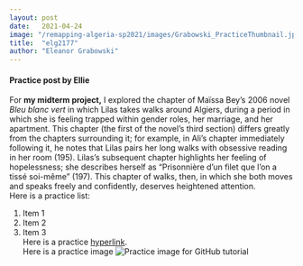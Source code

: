 ```yaml
---
layout: post
date:   2021-04-24
image: "/remapping-algeria-sp2021/images/Grabowski_PracticeThumbnail.jpg"
title:  "elg2177"
author: "Eleanor Grabowski"
---
```

#### Practice post by Ellie
For **my midterm project,** I explored the chapter of Maïssa Bey’s 2006 novel *Bleu blanc vert* in which Lilas takes walks around Algiers, during a period in which she is feeling trapped within gender roles, her marriage, and her apartment. This chapter (the first of the novel’s third section) differs greatly from the chapters surrounding it; for example, in Ali’s chapter immediately following it, he notes that Lilas pairs her long walks with obsessive reading in her room (195). Lilas’s subsequent chapter highlights her feeling of hopelessness; she describes herself as “Prisonnière d’un filet que l’on a tissé soi-même” (197). This chapter of walks, then, in which she both moves and speaks freely and confidently, deserves heightened attention.  
Here is a practice list:
1. Item 1
2. Item 2
  3. Item 3  
Here is a practice [hyperlink](https://centerforspatialresearch.github.io//methods-in-spatial-research-sp2021/).  
Here is a practice image
![Practice image for GitHub tutorial](/remapping-algeria-sp2021/images/Grabowski_PracticeImage.jpg)
